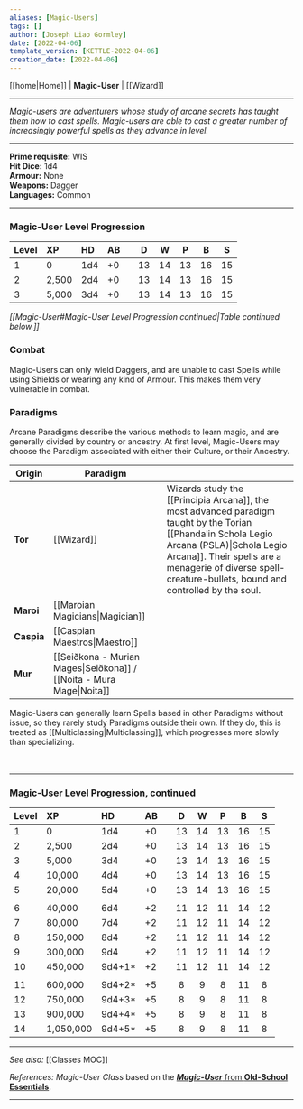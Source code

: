 ```yaml
---
aliases: [Magic-Users]
tags: []
author: [Joseph Liao Gormley]
date: [2022-04-06]
template_version: [KETTLE-2022-04-06]
creation_date: [2022-04-06]
---
```

<!-- Home | Character Creation | -->
[[home|Home]] | **Magic-User** | [[Wizard]]
___
*Magic-users are adventurers whose study of arcane secrets has taught them how to cast spells. Magic-users are able to cast a greater number of increasingly powerful spells as they advance in level.*
___
**Prime requisite:** WIS<br>**Hit Dice:** 1d4<br>**Armour:** None<br>**Weapons:** Dagger<br>**Languages:** Common
___
### Magic-User Level Progression
| Level |  XP   | HD  | AB |     |  D  |  W  |  P  |  B  |  S  |
|:-----|:-----|:---|:----| --- |:---:|:---:|:---:|:---:|:---:|
|   1   |   0   | 1d4 |  +0  |     | 13  | 14  | 13  | 16  | 15  |
|   2   | 2,500 | 2d4 |  +0  |     | 13  | 14  | 13  | 16  | 15  |
|   3   | 5,000 | 3d4 |  +0  |     | 13  | 14  | 13  | 16  | 15  |

*[[Magic-User#Magic-User Level Progression continued|Table continued below.]]*

### Combat
Magic-Users can only wield Daggers, and are unable to cast Spells while using Shields or wearing any kind of Armour. This makes them very vulnerable in combat.

### Paradigms
Arcane Paradigms describe the various methods to learn magic, and are generally divided by country or ancestry. At first level, Magic-Users may choose the Paradigm associated with either their Culture, or their Ancestry.

| Origin     | Paradigm                                                             |     |
| ---------- | -------------------------------------------------------------------- | --- |
| **Tor**    | [[Wizard]]                                                           | Wizards study the [[Principia Arcana]], the most advanced paradigm taught by the Torian [[Phandalin Schola Legio Arcana (PSLA)\|Schola Legio Arcana]]. Their spells are a menagerie of diverse spell-creature-bullets, bound and controlled by the soul.    |
| **Maroi**  | [[Maroian Magicians\|Magician]]                                      |     |
| **Caspia** | [[Caspian Maestros\|Maestro]]                                        |     |
| **Mur**    | [[Seiðkona - Murian Mages\|Seiðkona]] / [[Noita - Mura Mage\|Noita]] |     |

Magic-Users can generally learn Spells based in other Paradigms without issue, so they rarely study Paradigms outside their own. If they do, this is treated as [[Multiclassing|Multiclassing]], which progresses more slowly than specializing.
<br><br><br>
___
### Magic-User Level Progression, continued

| Level | XP        | HD     | AB  |     |  D  |  W  |  P  |  B  |  S  |
|:----- |:--------- |:------ |:--- | --- |:---:|:---:|:---:|:---:|:---:|
| 1     | 0         | 1d4    | +0  |     | 13  | 14  | 13  | 16  | 15  |
| 2     | 2,500     | 2d4    | +0  |     | 13  | 14  | 13  | 16  | 15  |
| 3     | 5,000     | 3d4    | +0  |     | 13  | 14  | 13  | 16  | 15  |
| 4     | 10,000    | 4d4    | +0  |     | 13  | 14  | 13  | 16  | 15  |
| 5     | 20,000    | 5d4    | +0  |     | 13  | 14  | 13  | 16  | 15  |
|       |           |        |     |     |     |     |     |     |     |
| 6     | 40,000    | 6d4    | +2  |     | 11  | 12  | 11  | 14  | 12  |
| 7     | 80,000    | 7d4    | +2  |     | 11  | 12  | 11  | 14  | 12  |
| 8     | 150,000   | 8d4    | +2  |     | 11  | 12  | 11  | 14  | 12  |
| 9     | 300,000   | 9d4    | +2  |     | 11  | 12  | 11  | 14  | 12  |
| 10    | 450,000   | 9d4+1* | +2  |     | 11  | 12  | 11  | 14  | 12  |
|       |           |        |     |     |     |     |     |     |     |
| 11    | 600,000   | 9d4+2* | +5  |     |  8  |  9  |  8  | 11  |  8  |
| 12    | 750,000   | 9d4+3* | +5  |     |  8  |  9  |  8  | 11  |  8  |
| 13    | 900,000   | 9d4+4* | +5  |     |  8  |  9  |  8  | 11  |  8  |
| 14    | 1,050,000 | 9d4+5* | +5  |     |  8  |  9  |  8  | 11  |  8  |

___
*See also:* [[Classes MOC]]

*References:* *Magic-User Class* based on the [***Magic-User*** from **Old-School Essentials**](https://oldschoolessentials.necroticgnome.com/srd/index.php/Magic-User).
<!-- Sources, read more, links, etc. -->
<!-- *Source: Entry by [[Mike Maxin]].* -->
<!-- *References:* -->
<!-- Leave an empty line at the end, otherwise Exporter complains. -->

___
